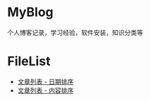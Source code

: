 # MyBlog
个人博客记录，学习经验，软件安装，知识分类等



# FileList

- [文章列表 - 日期排序](https://github.com/FightingBoom/MyBlog/tree/master/FileList/DataList.md)
- [文章列表 - 内容排序](https://github.com/FightingBoom/MyBlog/tree/master/FileList/ContentList.md)



